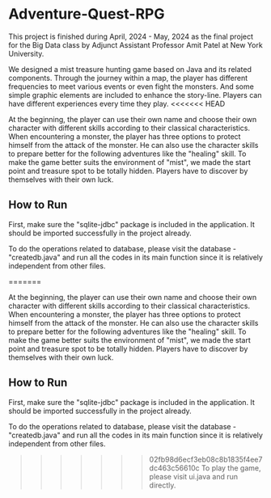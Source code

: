 # Adventure-Quest-RPG

This project is finished during April, 2024 - May, 2024 as the final project for the Big Data class by Adjunct Assistant Professor Amit Patel at New York University.

We designed a mist treasure hunting game based on Java and its related components. Through the journey within a map, the player has different frequencies to meet various events or even fight the monsters. And some simple graphic elements are included to enhance the story-line. Players can have different experiences every time they play. 
<<<<<<< HEAD

At the beginning, the player can use their own name and choose their own character with different skills according to their classical characteristics. When encountering a monster, the player has three options to protect himself from the attack of the monster. He can also use the character skills to prepare better for the following adventures like the "healing" skill. To make the game better suits the environment of "mist", we made the start point and treasure spot to be totally hidden. Players have to discover by themselves with their own luck. 

## How to Run

First, make sure the "sqlite-jdbc" package is included in the application. It should be imported successfully in the project already. 

To do the operations related to database, please visit the database - "createdb.java" and run all the codes in its main function since it is relatively independent from other files. 

=======
        
At the beginning, the player can use their own name and choose their own character with different skills according to their classical characteristics. When encountering a monster, the player has three options to protect himself from the attack of the monster. He can also use the character skills to prepare better for the following adventures like the "healing" skill. To make the game better suits the environment of "mist", we made the start point and treasure spot to be totally hidden. Players have to discover by themselves with their own luck. 

## How to Run

First, make sure the "sqlite-jdbc" package is included in the application. It should be imported successfully in the project already. 

To do the operations related to database, please visit the database - "createdb.java" and run all the codes in its main function since it is relatively independent from other files. 

>>>>>>> 02fb98d6ecf3eb08c8b1835f4ee7dc463c56610c
To play the game, please visit ui.java and run directly.
